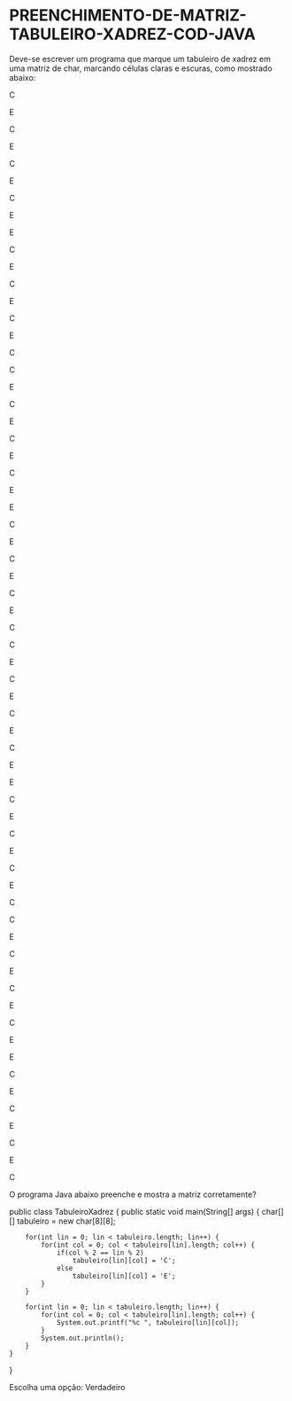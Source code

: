 # PREENCHIMENTO-DE-MATRIZ-TABULEIRO-XADREZ-COD-JAVA

Deve-se escrever um programa que marque um tabuleiro de xadrez em uma matriz de char, marcando células claras e escuras, como mostrado abaixo:

C

E

C

E

C

E

C

E

E

C

E

C

E

C

E

C

C

E

C

E

C

E

C

E

E

C

E

C

E

C

E

C

C

E

C

E

C

E

C

E

E

C

E

C

E

C

E

C

C

E

C

E

C

E

C

E

E

C

E

C

E

C

E

C

O programa Java abaixo preenche e mostra a matriz corretamente?

public class TabuleiroXadrez {
	public static void main(String[] args) {
		char[][] tabuleiro = new char[8][8];
		
		for(int lin = 0; lin < tabuleiro.length; lin++) {
			for(int col = 0; col < tabuleiro[lin].length; col++) {
				if(col % 2 == lin % 2)
					tabuleiro[lin][col] = 'C';
				else
					tabuleiro[lin][col] = 'E';
			}
		}
		
		for(int lin = 0; lin < tabuleiro.length; lin++) {
			for(int col = 0; col < tabuleiro[lin].length; col++) {
				System.out.printf("%c ", tabuleiro[lin][col]);
			}
			System.out.println();
		}
	}
}

Escolha uma opção:
Verdadeiro 
